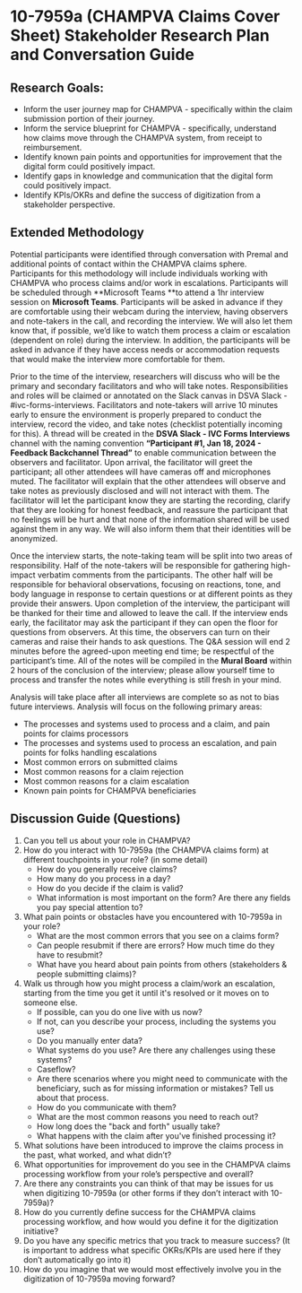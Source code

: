 # 10-7959a (CHAMPVA Claims Cover Sheet) Stakeholder Research Plan and Conversation Guide

## Research Goals:

* Inform the user journey map for CHAMPVA - specifically within the claim submission portion of their journey.
* Inform the service blueprint for CHAMPVA - specifically, understand how claims move through the CHAMPVA system, from receipt to reimbursement.
* Identify known pain points and opportunities for improvement that the digital form could positively impact.
* Identify gaps in knowledge and communication that the digital form could positively impact.
* Identify KPIs/OKRs and define the success of digitization from a stakeholder perspective.

## Extended Methodology

Potential participants were identified through conversation with Premal and additional points of contact within the CHAMPVA claims sphere. Participants for this methodology will include individuals working with CHAMPVA who process claims and/or work in escalations. Participants will be scheduled through **Microsoft Teams **to attend a 1hr interview session on **Microsoft Teams**. Participants will be asked in advance if they are comfortable using their webcam during the interview, having observers and note-takers in the call, and recording the interview. We will also let them know that, if possible, we’d like to watch them process a claim or escalation (dependent on role) during the interview. In addition, the participants will be asked in advance if they have access needs or accommodation requests that would make the interview more comfortable for them. 

Prior to the time of the interview, researchers will discuss who will be the primary and secondary facilitators and who will take notes. Responsibilities and roles will be claimed or annotated on the Slack canvas in DSVA Slack - #ivc-forms-interviews. Facilitators and note-takers will arrive 10 minutes early to ensure the environment is properly prepared to conduct the interview, record the video, and take notes (checklist potentially incoming for this). A thread will be created in the **DSVA Slack - IVC Forms Interviews** channel with the naming convention **“Participant #1, Jan 18, 2024 - Feedback Backchannel Thread”** to enable communication between the observers and facilitator. Upon arrival, the facilitator will greet the participant; all other attendees will have cameras off and microphones muted. The facilitator will explain that the other attendees will observe and take notes as previously disclosed and will not interact with them. The facilitator will let the participant know they are starting the recording, clarify that they are looking for honest feedback, and reassure the participant that no feelings will be hurt and that none of the information shared will be used against them in any way. We will also inform them that their identities will be anonymized.

Once the interview starts, the note-taking team will be split into two areas of responsibility. Half of the note-takers will be responsible for gathering high-impact verbatim comments from the participants. The other half will be responsible for behavioral observations, focusing on reactions, tone, and body language in response to certain questions or at different points as they provide their answers. Upon completion of the interview, the participant will be thanked for their time and allowed to leave the call. If the interview ends early, the facilitator may ask the participant if they can open the floor for questions from observers. At this time, the observers can turn on their cameras and raise their hands to ask questions. The Q&A session will end 2 minutes before the agreed-upon meeting end time; be respectful of the participant’s time. All of the notes will be compiled in the **Mural Board** within 2 hours of the conclusion of the interview; please allow yourself time to process and transfer the notes while everything is still fresh in your mind. 

Analysis will take place after all interviews are complete so as not to bias future interviews. Analysis will focus on the following primary areas:

* The processes and systems used to process and a claim, and pain points for claims processors
* The processes and systems used to process an escalation, and pain points for folks handling escalations
* Most common errors on submitted claims
* Most common reasons for a claim rejection
* Most common reasons for a claim escalation
* Known pain points for CHAMPVA beneficiaries

## Discussion Guide (Questions)

1. Can you tell us about your role in CHAMPVA?
2. How do you interact with 10-7959a (the CHAMPVA claims form) at different touchpoints in your role? (in some detail)
   - How do you generally receive claims?
   - How many do you process in a day?
   - How do you decide if the claim is valid?
   - What information is most important on the form? Are there any fields you pay special attention to?
3. What pain points or obstacles have you encountered with 10-7959a in your role?
   - What are the most  common errors that you see on a claims form?
   - Can people resubmit if there are errors? How much time do they have to resubmit?
   - What have you heard about pain points from others (stakeholders & people submitting claims)?
4. Walk us through how you might process a claim/work an escalation, starting from the time you get it until it's resolved or it moves on to someone else.
    - If possible, can you do one live with us now?
    - If not, can you describe your process, including the systems you use?
     - Do you manually enter data?
     - What systems do you use? Are there any challenges using these systems?
     - Caseflow?
     - Are there scenarios where you might need to communicate with the beneficiary, such as for missing information or mistakes? Tell us about that process.
     - How do you communicate with them?
     - What are the most common reasons you need to reach out?
     - How long does the "back and forth" usually take?
    - What happens with the claim after you've finished processing it?
5. What solutions have been introduced to improve the claims process in the past, what worked, and what didn’t? 
6. What opportunities for improvement do you see in the CHAMPVA claims processing workflow from your role’s perspective and overall?
7. Are there any constraints you can think of that may be issues for us when digitizing 10-7959a (or other forms if they don’t interact with 10-7959a)?
8. How do you currently define success for the CHAMPVA claims processing workflow, and how would you define it for the digitization initiative?
9. Do you have any specific metrics that you track to measure success?  (It is important to address what specific OKRs/KPIs are used here if they don’t automatically go into it)
10. How do you imagine that we would most effectively involve you in the digitization of 10-7959a moving forward?
